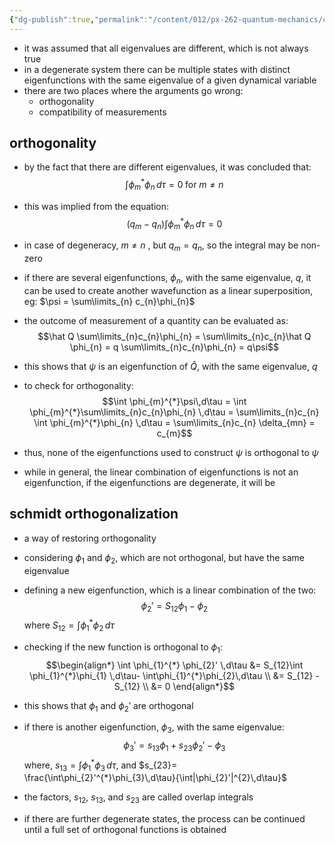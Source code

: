 ```yaml
---
{"dg-publish":true,"permalink":"/content/012/px-262-quantum-mechanics/c-the-basic-postulates/px-262-c9a-degeneracy/","created":"2024-11-25T10:50:32.000+00:00","updated":"2024-12-08T13:08:40.925+00:00"}
---
```


- it was assumed that all eigenvalues are different, which is not always true
- in a degenerate system there can be multiple states with distinct eigenfunctions with the same eigenvalue of a given dynamical variable
- there are two places where the arguments go wrong:
	- orthogonality
	- compatibility of measurements
## orthogonality
- by the fact that there are different eigenvalues, it was concluded that: 
  $$\int \phi_{m}^{*} \phi_{n}\,d\tau = 0\; \text{for } m\neq n$$
- this was implied from the equation: 
  $$(q_{m}-q_{n}) \int \phi_{m}^{*} \phi_{n}\,d\tau = 0$$
- in case of degeneracy, $m\neq n$ , but $q_{m}=q_{n}$, so the integral may be non-zero
- if there are several eigenfunctions, $\phi_{n}$, with the same eigenvalue, $q$, it can be used to create another wavefunction as a linear superposition, eg: $\psi = \sum\limits_{n} c_{n}\phi_{n}$
- the outcome of measurement of a quantity can be evaluated as: 
  $$\hat Q \sum\limits_{n}c_{n}\phi_{n} = \sum\limits_{n}c_{n}\hat Q \phi_{n} = q \sum\limits_{n}c_{n}\phi_{n} = q\psi$$
- this shows that $\psi$ is an eigenfunction of $\hat Q$, with the same eigenvalue, $q$
- to check for orthogonality: 
  $$\int \phi_{m}^{*}\psi\,d\tau = \int \phi_{m}^{*}\sum\limits_{n}c_{n}\phi_{n} \,d\tau = \sum\limits_{n}c_{n} \int \phi_{m}^{*}\phi_{n} \,d\tau = \sum\limits_{n}c_{n} \delta_{mn} = c_{m}$$
- thus, none of the eigenfunctions used to construct $\psi$ is orthogonal to $\psi$

- while in general, the linear combination of eigenfunctions is not an eigenfunction, if the eigenfunctions are degenerate, it will be
## schmidt orthogonalization
- a way of restoring orthogonality
- considering  $\phi_{1}$ and $\phi_{2}$, which are not orthogonal, but have the same eigenvalue
- defining a new eigenfunction, which is a linear combination of the two: 
  $$\phi_{2}' = S_{12}\phi_{1}- \phi_{2}$$
	where ${} S_{12} = \int \phi_{1}^{*} \phi_{2}\,d\tau$
- checking if the new function is orthogonal to $\phi_{1}:$ 
$$\begin{align*}
	\int \phi_{1}^{*} \phi_{2}' \,d\tau &= S_{12}\int \phi_{1}^{*}\phi_{1} \,d\tau- \int\phi_{1}^{*}\phi_{2}\,d\tau \\
	&= S_{12} - S_{12} \\
	&= 0 
\end{align*}$$
- this shows that $\phi_{1}$ and $\phi_{2}'$ are orthogonal

- if there is another eigenfunction, $\phi_{3}$, with the same eigenvalue: 
  $$\phi_{3}' = s_{13}\phi_{1}+ s_{23}\phi_{2}' - \phi_{3}$$
	where, ${} s_{13} = \int \phi_{1}^{*}\phi_{3}\,d\tau {}$, and $s_{23}= \frac{\int\phi_{2}'^{*}\phi_{3}\,d\tau}{\int|\phi_{2}'|^{2}\,d\tau}$
- the factors, $s_{12}$, $s_{13}$, and $s_{23}$ are called overlap integrals
- if there are further degenerate states, the process can be continued until a full set of orthogonal functions is obtained
